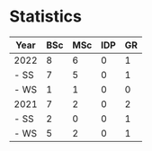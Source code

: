 # Statistics

| Year | BSc | MSc | IDP | GR |
|------|-----|-----|-----|----|
| 2022 |   8 |   6 |   0 |  1 |
| - SS |   7 |   5 |   0 |  1 |
| - WS |   1 |   1 |   0 |  0 |
| 2021 |   7 |   2 |   0 |  2 |
| - SS |   2 |   0 |   0 |  1 |
| - WS |   5 |   2 |   0 |  1 |
